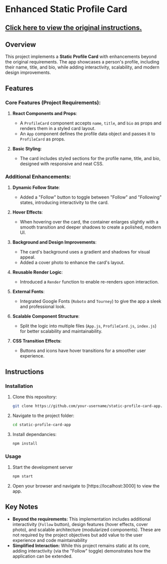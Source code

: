 # Enhanced Static Profile Card

## [Click here to view the original instructions.](../instructions.md)

## Overview

This project implements a **Static Profile Card** with enhancements beyond the original requirements. The app showcases a person's profile, including their name, title, and bio, while adding interactivity, scalability, and modern design improvements. 

## Features

### Core Features (Project Requirements):
1. **React Components and Props**:  
   - A `ProfileCard` component accepts `name`, `title`, and `bio` as props and renders them in a styled card layout.  
   - An `App` component defines the profile data object and passes it to `ProfileCard` as props.  

2. **Basic Styling**:  
   - The card includes styled sections for the profile name, title, and bio, designed with responsive and neat CSS.

### Additional Enhancements:
1. **Dynamic Follow State**:
   - Added a "Follow" button to toggle between "Follow" and "Following" states, introducing interactivity to the card.

2. **Hover Effects**:
   - When hovering over the card, the container enlarges slightly with a smooth transition and deeper shadows to create a polished, modern UI.

3. **Background and Design Improvements**:
   - The card's background uses a gradient and shadows for visual appeal.
   - Added a cover photo to enhance the card's layout.

4. **Reusable Render Logic**:
   - Introduced a `Render` function to enable re-renders upon interaction.

5. **External Fonts**:
   - Integrated Google Fonts (`Roboto` and `Tourney`) to give the app a sleek and professional look.

6. **Scalable Component Structure**:
   - Split the logic into multiple files (`App.js`, `ProfileCard.js`, `index.js`) for better scalability and maintainability.

7. **CSS Transition Effects**:
   - Buttons and icons have hover transitions for a smoother user experience.

## Instructions

### Installation
1. Clone this repository:
   ```bash
   git clone https://github.com/your-username/static-profile-card-app.git

2. Navigate to the project folder:
   ```bash
   cd static-profile-card-app

3. Install dependancies:
   ```bash
   npm install

### Usage
1. Start the development server
   ```bash
   npm start

2. Open your browser and navigate to [https://localhost:3000] to view the app.

## Key Notes
- **Beyond the requirements:** This implementation includes additional interactivity (`Follow` button), design features (hover effects, cover photo), and scalable architecture (modularized components). These are not required by the project objectives but add value to the user experience and code maintainability
- **Simplified Interaction:** While this project remains static at its core, adding interactivity (via the "Follow" toggle) demonstrates how the application can be extended.
